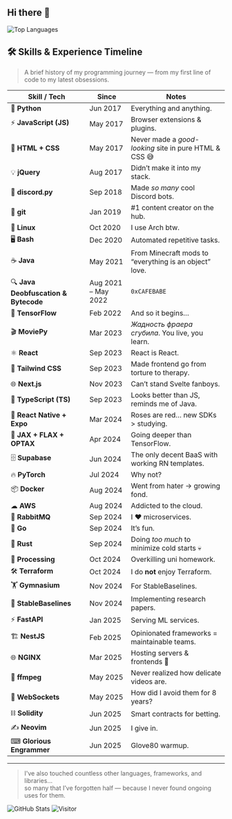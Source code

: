 ## Hi there 👋

![Top Languages](https://github-readme-stats.vercel.app/api/top-langs/?username=luzisrepo&layout=compact)


## 🛠 Skills & Experience Timeline

> A brief history of my programming journey — from my first line of code to my latest obsessions.

| Skill / Tech | Since | Notes |
|--------------|-------|-------|
| 🐍 **Python** | Jun 2017 | Everything and anything. |
| ⚡ **JavaScript (JS)** | May 2017 | Browser extensions & plugins. |
| 🎨 **HTML + CSS** | May 2017 | Never made a *good-looking* site in pure HTML & CSS 😅 |
| 💡 **jQuery** | Aug 2017 | Didn’t make it into my stack. |
| 🤖 **discord.py** | Sep 2018 | Made *so many* cool Discord bots. |
| 🌱 **git** | Jan 2019 | #1 content creator on the hub. |
| 🐧 **Linux** | Oct 2020 | I use Arch btw. |
| 🖥 **Bash** | Dec 2020 | Automated repetitive tasks. |
| ☕ **Java** | May 2021 | From Minecraft mods to “everything is an object” love. |
| 🔍 **Java Deobfuscation & Bytecode** | Aug 2021 – May 2022 | `0xCAFEBABE` |
| 🧠 **TensorFlow** | Feb 2022 | And so it begins… |
| 🎬 **MoviePy** | Mar 2023 | *Жадность фраера сгубила*. You live, you learn. |
| ⚛ **React** | Sep 2023 | React is React. |
| 🎨 **Tailwind CSS** | Sep 2023 | Made frontend go from torture to therapy. |
| 🌐 **Next.js** | Nov 2023 | Can’t stand Svelte fanboys. |
| 📜 **TypeScript (TS)** | Sep 2023 | Looks better than JS, reminds me of Java. |
| 📱 **React Native + Expo** | Mar 2024 | Roses are red… new SDKs > studying. |
| 🔬 **JAX + FLAX + OPTAX** | Apr 2024 | Going deeper than TensorFlow. |
| 🗄 **Supabase** | Jun 2024 | The only decent BaaS with working RN templates. |
| 🔥 **PyTorch** | Jul 2024 | Why not? |
| 📦 **Docker** | Aug 2024 | Went from hater → growing fond. |
| ☁ **AWS** | Aug 2024 | Addicted to the cloud. |
| 📨 **RabbitMQ** | Sep 2024 | I ❤️ microservices. |
| 🐹 **Go** | Sep 2024 | It’s fun. |
| 🦀 **Rust** | Sep 2024 | Doing *too much* to minimize cold starts 💀 |
| 🎨 **Processing** | Oct 2024 | Overkilling uni homework. |
| 🛠 **Terraform** | Oct 2024 | I do **not** enjoy Terraform. |
| 🏋 **Gymnasium** | Nov 2024 | For StableBaselines. |
| 🤖 **StableBaselines** | Nov 2024 | Implementing research papers. |
| ⚡ **FastAPI** | Jan 2025 | Serving ML services. |
| 🏗 **NestJS** | Feb 2025 | Opinionated frameworks = maintainable teams. |
| 🌐 **NGINX** | Mar 2025 | Hosting servers & frontends 🫡 |
| 🎥 **ffmpeg** | May 2025 | Never realized how delicate videos are. |
| 🔌 **WebSockets** | May 2025 | How did I avoid them for 8 years? |
| ⛓ **Solidity** | Jun 2025 | Smart contracts for betting. |
| ✍ **Neovim** | Jun 2025 | I give in. |
| ⌨ **Glorious Engrammer** | Jun 2025 | Glove80 warmup. |

---

> I've also touched countless other languages, frameworks, and libraries…  
> so many that I’ve forgotten half — because I never found ongoing uses for them.


![GitHub Stats](https://github-readme-stats.vercel.app/api?username=luzisrepo&show_icons=true&theme=radical)
![Visitor](https://visitor-badge.laobi.icu/badge?page_id=luzisrepo.luzisrepo)
